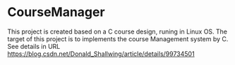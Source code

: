 # CourseManager
This project is created based on a C course design, runing in Linux OS.
The target of this project is to implements the course Management system by C.
See details in URL https://blog.csdn.net/Donald_Shallwing/article/details/99734501
